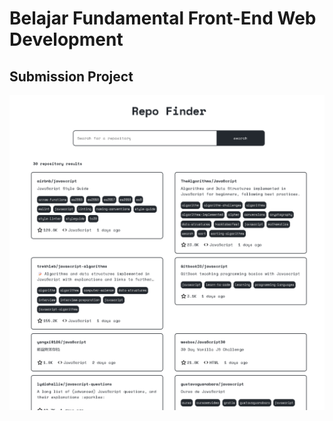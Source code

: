 <h1>Belajar Fundamental Front-End Web Development</h1>

<h2>Submission Project</h2>
<img src="https://github.com/dimmasyusuf/repo-finder/blob/main/screenshot/submission-project.png" alt="Submission Project" />

